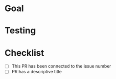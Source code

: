 # Goal

<!-- a description of what the pull request is trying to accomplish -->
<!-- also indicate the ticket created for this with a resolve or fixes clause e.g. resolves #33 bug generating report. See https://docs.github.com/en/issues/tracking-your-work-with-issues/linking-a-pull-request-to-an-issue#linking-a-pull-request-to-an-issue-using-a-keyword-->

# Testing

<!-- how this PR should be tested -->

# Checklist

- [ ] This PR has been connected to the issue number
- [ ] PR has a descriptive title

